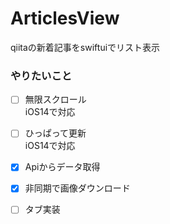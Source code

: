 # ArticlesView
qiitaの新着記事をswiftuiでリスト表示

### やりたいこと

- [ ] 無限スクロール  
iOS14で対応
- [ ] ひっぱって更新  
iOS14で対応
- [x] Apiからデータ取得
- [x] 非同期で画像ダウンロード
- [ ] タブ実装



